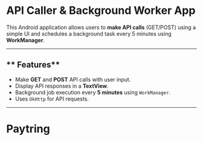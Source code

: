 # API Caller & Background Worker App

This Android application allows users to **make API calls** (GET/POST) using a simple UI and schedules a background task every 5 minutes using **WorkManager**.

---

## ** Features**
- Make **GET** and **POST** API calls with user input.
- Display API responses in a **TextView**.
- Background job execution every **5 minutes** using `WorkManager`.
- Uses `OkHttp` for API requests.

---
# Paytring

